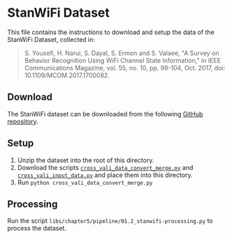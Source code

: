 # StanWiFi Dataset

This file contains the instructions to download and setup the data of the StanWiFi Dataset, collected in:

> S. Yousefi, H. Narui, S. Dayal, S. Ermon and S. Valaee, "A Survey on Behavior Recognition Using WiFi Channel State Information," in IEEE Communications Magazine, vol. 55, no. 10, pp. 98-104, Oct. 2017, doi: 10.1109/MCOM.2017.1700082.

## Download

The StanWiFi dataset can be downloaded from the following [GitHub repository](https://github.com/ermongroup/Wifi_Activity_Recognition).

## Setup

1. Unzip the dataset into the root of this directory.
2. Download the scripts [`cross_vali_data_convert_merge.py`](https://github.com/ermongroup/Wifi_Activity_Recognition/blob/master/cross_vali_data_convert_merge.py) and [`cross_vali_input_data.py`](https://github.com/ermongroup/Wifi_Activity_Recognition/blob/master/cross_vali_input_data.py) and place them into this directory.
3. Run `python cross_vali_data_convert_merge.py`

## Processing

Run the script `libs/chapter5/pipeline/01.2_stanwifi-processing.py` to process the dataset.